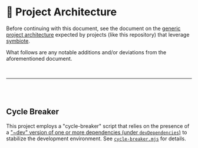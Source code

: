 <!-- symbiote-template-region-start 1 -->

# 📐 Project Architecture

Before continuing with this document, see the document on the [generic project
architecture][1] expected by projects (like this repository) that leverage
[symbiote][2].

What follows are any notable additions and/or deviations from the aforementioned
document.

<br />

---

<br />

<!-- symbiote-template-region-end -->

<br />

## Cycle Breaker

This project employs a "cycle-breaker" script that relies on the presence of a
["\~dev" version of one or more dependencies (under `devDependencies`)][3] to
stabilize the development environment. See [`cycle-breaker.mjs`][4] for details.

[1]: https://github.com/Xunnamius/symbiote/wiki/Generic-Project-Architecture
[2]: https://github.com/Xunnamius/symbiote
[3]: ./package.json
[4]: ./cycle-breaker.mjs
